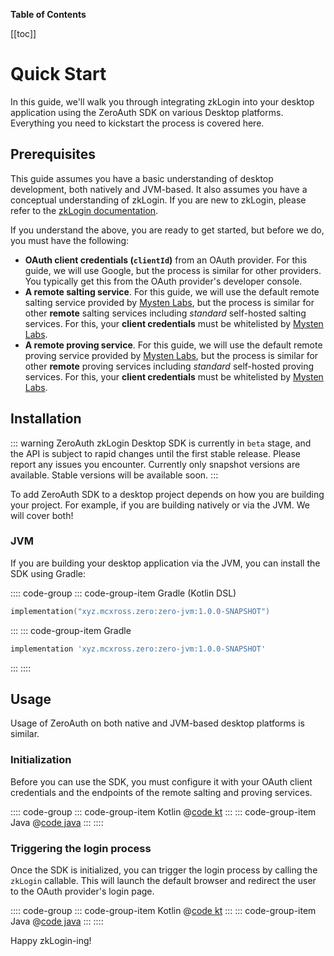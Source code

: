 **Table of Contents**

[[toc]]

# Quick Start

In this guide, we'll walk you through integrating zkLogin into your desktop application
using the ZeroAuth SDK on various Desktop platforms. Everything you need to kickstart the process is covered here.

## Prerequisites

This guide assumes you have a basic understanding of desktop development, both natively and JVM-based.
It also assumes you have a conceptual understanding of zkLogin. If you are new to zkLogin, please refer to
the [zkLogin documentation](https://docs.sui.io/build/zk_login).

If you understand the above, you are ready to get started, but before we do, you must have the following:

- **OAuth client credentials (`clientId`)** from an OAuth provider. For this guide, we will use Google, but the process
  is similar
  for other providers. You typically get this from the OAuth provider's developer console.
- **A remote salting service**. For this guide, we will use the default remote salting service provided by
  [Mysten Labs](https://mystenlabs.com/), but the process is similar for other **remote** salting services including
  _standard_ self-hosted
  salting services.
  For this, your **client credentials** must be whitelisted by [Mysten Labs](https://mystenlabs.com/).
- **A remote proving service**. For this guide, we will use the default remote proving service provided by
  [Mysten Labs](https://mystenlabs.com/), but the process is similar for other **remote** proving services including
  _standard_ self-hosted
  proving services. For this, your **client credentials** must be whitelisted by [Mysten Labs](https://mystenlabs.com/).

## Installation

::: warning
ZeroAuth zkLogin Desktop SDK is currently in `beta` stage, and the API is subject to rapid changes until the first
stable release.
Please report any issues you encounter. Currently only snapshot versions are available. Stable versions will be
available soon.
:::

To add ZeroAuth SDK to a desktop project depends on how you are building your project. For example, if you are building
natively or via the JVM. We will cover both!

### JVM

If you are building your desktop application via the JVM, you can install the SDK using Gradle:

:::: code-group
::: code-group-item Gradle (Kotlin DSL)
```kotlin
implementation("xyz.mcxross.zero:zero-jvm:1.0.0-SNAPSHOT")
```
:::
::: code-group-item Gradle
```groovy
implementation 'xyz.mcxross.zero:zero-jvm:1.0.0-SNAPSHOT'
```
:::
::::

## Usage

Usage of ZeroAuth on both native and JVM-based desktop platforms is similar.

### Initialization

Before you can use the SDK, you must configure it with your OAuth client credentials and the endpoints of the remote
salting and proving services.

:::: code-group
::: code-group-item Kotlin
@[code kt](../../main/kotlin/zkLoginRequest.kt)
:::
::: code-group-item Java
@[code java](../../main/java/zkLoginRequest.java)
:::
::::

### Triggering the login process

Once the SDK is initialized, you can trigger the login process by calling the `zkLogin` callable. This will launch the 
default browser and redirect the user to the OAuth provider's login page.

:::: code-group
::: code-group-item Kotlin
@[code kt](../../main/kotlin/zkLoginJvm.kt)
:::
::: code-group-item Java
@[code java](../../main/java/zkLoginJvm.java)
:::
::::

Happy zkLogin-ing!